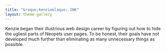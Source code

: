 ```yaml
---
title: "&raquo;kenzie&laquo;.INK"
layout: theme-gallery
---
```

<p>Kenzie began their illustrious web design career by figuring out how to hide the ugliest parts of Neopets user pages. To be honest, their goals have not developed much further than eliminating as many unnecessary things as possible.</p>